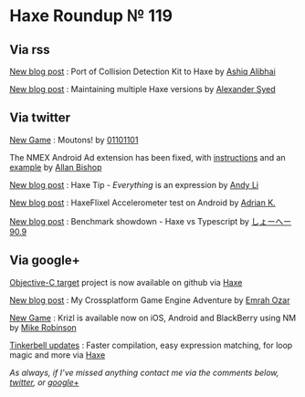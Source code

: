 [_template]: roundup.html
# Haxe Roundup № 119

## Via rss

[New blog post][link 1] : Port of Collision Detection Kit to Haxe by [Ashiq Alibhai][link 2]

[New blog post][link 3] : Maintaining multiple Haxe versions by [Alexander Syed][link 4]

## Via twitter

[New Game][link 5] : Moutons! by [01101101][link 6]

The NMEX Android Ad extension has been fixed, with [instructions][link 7] and an [example][link 8] by [Allan Bishop][link 9]

[New blog post][link 10] : Haxe Tip - *Everything* is an expression by [Andy Li][link 11]

[New blog post][link 12] : HaxeFlixel Accelerometer test on Android by [Adrian K.][link 13]

[New blog post][link 14] : Benchmark showdown - Haxe vs Typescript by [しょーへー90.9][link 15]

## Via google+

[Objective-C target][link 16] project is now available on github via [Haxe][link 17]

[New blog post][link 18] : My Crossplatform Game Engine Adventure by [Emrah Ozar][link 19]

[New Game][link 20] : Krizl is available now on iOS, Android and BlackBerry using NM by [Mike Robinson][link 21]

[Tinkerbell updates][link 22] : Faster compilation, easy expression matching, for loop magic and more via [Haxe][link 23]

*As always, if I’ve missed anything contact me via the comments below, [twitter][link 24], or [google+][link 25]*

[link 1]: http://haxeable.com/2012/port-of-collision-detection-kit-to-haxe/ "New blog post"
[link 2]: http://www.haxeable.com/ "Ashiq Alibhai"
[link 3]: http://blog.pixelami.com/2012/10/maintaining-multiple-haxe-versions-version-2/ "New blog post"
[link 4]: http://blog.pixelami.com "Alexander Syed"
[link 5]: http://01101101.fr/moutons/ "New Game"
[link 6]: https://www.twitter.com/OIIOIIOI "01101101"
[link 7]: http://blog.allanbishop.com/nmex-extension-android-ad-fix/ "instructions"
[link 8]: https://github.com/PixelPounce/NMEXAndroidFix "example"
[link 9]: https://www.twitter.com/AllanBishop "Allan Bishop"
[link 10]: http://blog.onthewings.net/2012/10/14/haxe-tips-everything-is-an-expression/ "New blog post"
[link 11]: https://www.twitter.com/andy_li "Andy Li"
[link 12]: http://blog.vigeogam.es/post/33641664250/haxeflixel-accelerometer-test-on-android "New blog post"
[link 13]: https://www.twitter.com/goshki "Adrian K."
[link 14]: http://translate.google.com/translate?sl=auto&amp;tl=en&amp;js=n&amp;prev=_t&amp;hl=en&amp;ie=UTF-8&amp;layout=2&amp;eotf=1&amp;u=http://spheresofa.net/blog/%3Fp%3D757&amp;act=url "New blog post"
[link 15]: https://www.twitter.com/Shohei909 "しょーへー90.9"
[link 16]: https://github.com/ralcr/haxe-objective-c-target "Objective-C target"
[link 17]: https://plus.google.com/b/113704686911055424796/113704686911055424796 "Haxe"
[link 18]: http://emrahozer.wordpress.com/2012/10/16/my-cross-platform-engine-search-adventure "New blog post"
[link 19]: https://plus.google.com/112212960144435714449 "Emrah Ozar"
[link 20]: http://www.krizl.co.uk/ "New Game"
[link 21]: https://plus.google.com/b/113704686911055424796/109806603665373134809 "Mike Robinson"
[link 22]: https://groups.google.com/d/topic/haxelang/hxXtnuOCRbU?fromplusone=1 "Tinkerbell updates"
[link 23]: https://plus.google.com/b/113704686911055424796/113704686911055424796 "Haxe"
[link 24]: https://www.twitter.com/skial "twitter"
[link 25]: https://plus.google.com/108191133566932856821/posts "google+"

